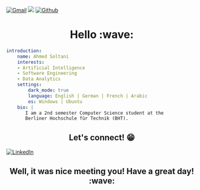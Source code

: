 [![Gmail](https://img.shields.io/badge/-ahmed.soltani-c14438?style=flat&logo=Gmail&logoColor=white)](mailto:ahso4137@bht-berlin.de) [![](https://visitcount.itsvg.in/api?id=ahmed-soltani&icon=5&color=1)](https://visitcount.itsvg.in) [![Github](https://img.shields.io/github/followers/ahmed-soltani?label=Follow&style=social)](https://github.com/ahmed-soltani) 

<h1 align="center">
    <b>Hello :wave:</b>
</h1>

``` yaml
introduction:
    name: Ahmed Soltani
    interests:
    - Artificial Intelligence
    - Software Engineering
    - Data Analytics
    settings:
        dark_mode: true
        language: English | German | French | Arabic
        os: Windows | Ubuntu
    bio: |
       I am a 2nd semester Computer Science student at the
       Berliner Hochschule für Technik (BHT).     
```

<h2 align="center">
    <b>Let's connect! 😁</b>
</h2>

[![LinkedIn](https://img.shields.io/badge/LinkedIn-%230077B5.svg?logo=linkedin&logoColor=white)](https://www.linkedin.com/in/ahmed-soltani-a325a2287/) 



<h2 align="center">
    <b>Well, it was nice meeting you! Have a great day! :wave:	
</h2>
